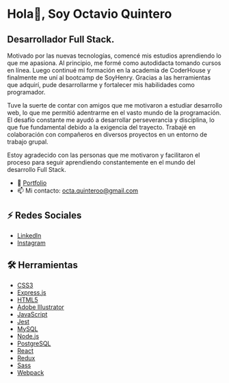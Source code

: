 # Hola👋, Soy Octavio Quintero
## Desarrollador Full Stack.

Motivado por las nuevas tecnologías, comencé mis estudios aprendiendo lo que me apasiona. Al principio, me formé como autodidacta tomando cursos en línea. Luego continué mi formación en la academia de CoderHouse y finalmente me uní al bootcamp de SoyHenry. Gracias a las herramientas que adquirí, pude desarrollarme y fortalecer mis habilidades como programador.

Tuve la suerte de contar con amigos que me motivaron a estudiar desarrollo web, lo que me permitió adentrarme en el vasto mundo de la programación. El desafío constante me ayudó a desarrollar perseverancia y disciplina, lo que fue fundamental debido a la exigencia del trayecto. Trabajé en colaboración con compañeros en diversos proyectos en un entorno de trabajo grupal.

Estoy agradecido con las personas que me motivaron y facilitaron el proceso para seguir aprendiendo constantemente en el mundo del desarrollo Full Stack.

- 💼 [Portfolio](https://octavioquintero.vercel.app/)
- 📫 Mi contacto: octa.quinteroo@gmail.com

## ⚡ Redes Sociales

- [LinkedIn](https://linkedin.com/in/octavio-quintero)
- [Instagram](https://instagram.com/octa.quintero)

## 🛠 Herramientas

- [CSS3](https://www.w3schools.com/css/)
- [Express.js](https://expressjs.com)
- [HTML5](https://www.w3.org/html/)
- [Adobe Illustrator](https://www.adobe.com/in/products/illustrator.html)
- [JavaScript](https://developer.mozilla.org/en-US/docs/Web/JavaScript)
- [Jest](https://jestjs.io)
- [MySQL](https://www.mysql.com/)
- [Node.js](https://nodejs.org)
- [PostgreSQL](https://www.postgresql.org)
- [React](https://reactjs.org/)
- [Redux](https://redux.js.org)
- [Sass](https://sass-lang.com)
- [Webpack](https://webpack.js.org)

